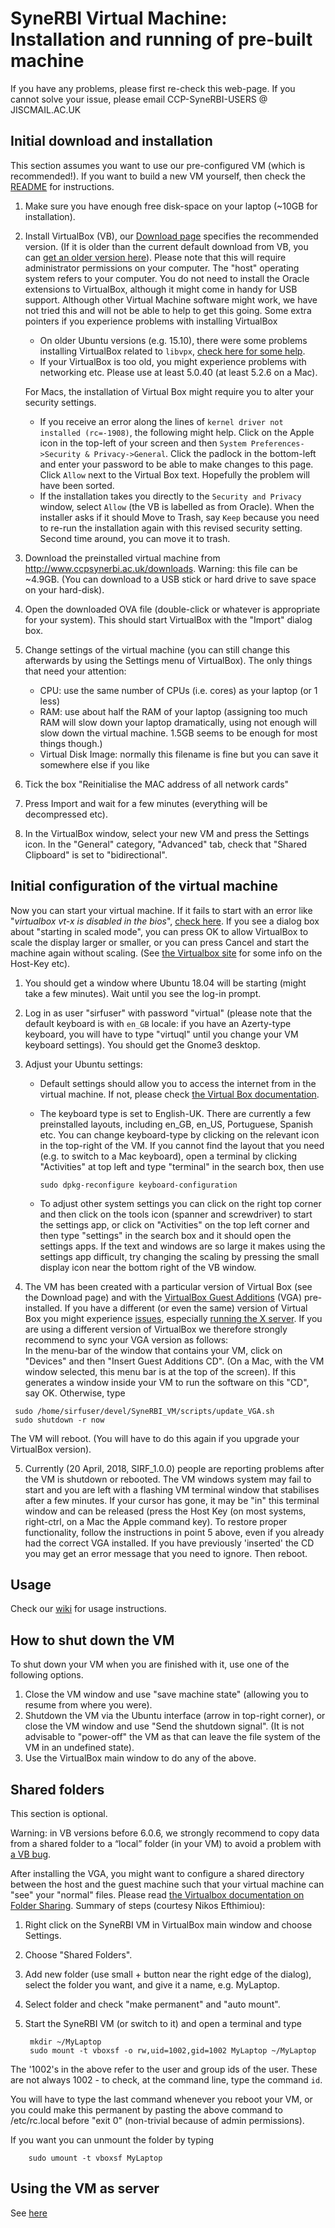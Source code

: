 # SyneRBI Virtual Machine: Installation and running of pre-built machine

If you have any problems, please first re-check this web-page. If you cannot solve your issue, please email CCP-SyneRBI-USERS @ JISCMAIL.AC.UK


## Initial download and installation
This section assumes you want to use our pre-configured VM (which is recommended!). If you want to build a new VM yourself, then check the [README](README.md) for instructions.

1. Make sure you have enough free disk-space on your laptop (~10GB for installation).

2. Install VirtualBox (VB), our [Download page](http://www.ccpsynerbi.ac.uk/downloads) specifies the recommended version. 
(If it is older than the current default download from VB, you can [get an older version here](https://www.virtualbox.org/wiki/Download_Old_Builds)). Please note that this will require administrator permissions on your computer. The "host" operating system refers to your computer. 
You do not need to install the Oracle extensions to VirtualBox, although it might come in handy for USB support. 
Although other Virtual Machine software might work, we have not tried this and will not be able to help to get this going.
  Some extra pointers if you experience problems with installing VirtualBox
    - On older Ubuntu versions (e.g. 15.10), there were some problems installing VirtualBox related to `libvpx`, [check here for some help](https://forums.virtualbox.org/viewtopic.php?f=7&t=74050).
    - If your VirtualBox is too old, you might experience problems with networking etc. Please use at least 5.0.40 (at least 5.2.6 on a Mac).
    
    For Macs, the installation of Virtual Box might require you to alter your security settings. 
    - If you receive an error along the lines of `kernel driver not installed (rc=-1908)`, the following might help. Click on the Apple icon in the top-left of your screen and then `System Preferences->Security & Privacy->General`. Click the padlock in the bottom-left and enter your password to be able to make changes to this page. Click `Allow` next to the Virtual Box text. Hopefully the problem will have been sorted.
    - If the installation takes you directly to the `Security and Privacy` window, select `Allow` (the VB is labelled as from Oracle). When the installer asks if it should Move to Trash, say `Keep` because you need to re-run the installation again with this revised security setting. Second time around, you can move it to trash.

3. Download the preinstalled virtual machine from http://www.ccpsynerbi.ac.uk/downloads.
Warning: this file can be ~4.9GB. (You can download to a USB stick or hard drive to save space on your hard-disk).

4. Open the downloaded OVA file (double-click or whatever is appropriate for your system). This should start VirtualBox with the "Import" dialog box.

5. Change settings of the virtual machine (you can still change this afterwards by using the Settings menu of VirtualBox). The only things that need your attention:
	- CPU: use the same number of CPUs (i.e. cores) as your laptop (or 1 less)
	- RAM: use about half the RAM of your laptop (assigning too much RAM will slow down your laptop dramatically, using not enough will slow down the virtual machine. 1.5GB seems to be enough for most things though.)
	- Virtual Disk Image: normally this filename is fine but you can save it somewhere else if you like

6. Tick the box "Reinitialise the MAC address of all network cards"

7. Press Import and wait for a few minutes (everything will be decompressed etc).

8. In the VirtualBox window, select your new VM and press the Settings icon. In the "General" category, "Advanced" tab, check that "Shared Clipboard" is set to "bidirectional".

## Initial configuration of the virtual machine

Now you can start your virtual machine. If it fails to start with an error like "*virtualbox vt-x is disabled in the bios*", [check here](http://www.howtogeek.com/213795/how-to-enable-intel-vt-x-in-your-computers-bios-or-uefi-firmware/).
If you see a dialog box about "starting in scaled mode", you can press OK to allow VirtualBox to scale the display larger or smaller, or you can press Cancel and start the machine again without scaling. (See [the Virtualbox site](https://www.virtualbox.org/manual/) for some info on the Host-Key etc).

1. You should get a window where Ubuntu 18.04 will be starting (might take a few minutes). Wait until you see the log-in prompt.

2. Log in as user "sirfuser" with password "virtual" (please note that the default keyboard is with `en_GB` locale: if you have an Azerty-type keyboard, you will have to type "virtuql" until you change your VM keyboard settings). You should get the Gnome3 desktop.

3. Adjust your Ubuntu settings:
    - Default settings should allow you to access the internet from in the virtual machine.
      If not, please check [the Virtual Box documentation](http://www.virtualbox.org/manual/ch03.html#settings-network).
    - The keyboard type is set to English-UK. There are currently a few preinstalled layouts, including en_GB, en_US, Portuguese, Spanish etc.
      You can change keyboard-type by clicking on the relevant icon in the top-right of the VM.
      If you cannot find the layout that you need (e.g. to switch to a Mac keyboard), open a terminal by clicking "Activities" at top left and type "terminal" in the search box, then use

      ```
      sudo dpkg-reconfigure keyboard-configuration
      ```

    - To adjust other system settings you can click on the right top corner and then click on the tools icon (spanner and screwdriver) to start the settings app, or click on "Activities" on the top left corner and then type "settings" in the search box and it should open the settings apps. If the text and windows are so large it makes using the settings app difficult, try changing the scaling by pressing the small display icon near the bottom right of the VB window. 

4. The VM has been created with a particular version of Virtual Box (see the Download page) and with the [VirtualBox Guest Additions](https://www.virtualbox.org/manual/ch04.html) (VGA) pre-installed. If you have a different (or even the same) version of Virtual Box you might experience [issues](https://github.com/SyneRBI/SyneRBI_VM/issues/9), especially [running the X server](https://github.com/SyneRBI/SyneRBI_VM/issues/60#issuecomment-367611385). If you are using a different version of VirtualBox we therefore strongly recommend to sync your VGA version as follows:\
In the menu-bar of the window that contains your VM, click on "Devices" and then "Insert Guest Additions CD". (On a Mac, with the VM window selected, this menu bar is at the top of the screen). If this generates a window inside your VM to run the software on this "CD", say OK. Otherwise, type

  ```
   sudo /home/sirfuser/devel/SyneRBI_VM/scripts/update_VGA.sh
   sudo shutdown -r now
  ```
The VM will reboot. (You will have to do this again if you upgrade your VirtualBox version).

5. Currently (20 April, 2018, SIRF_1.0.0) people are reporting problems after the VM is shutdown or rebooted. The VM windows system may fail to start and you are left with a flashing VM terminal window that stabilises after a few minutes. If your cursor has gone, it may be "in" this terminal window and can be released (press the Host Key (on most systems, right-ctrl, on a Mac the Apple command key). To restore proper functionality, follow the instructions in point 5 above, even if you already had the correct VGA installed. If you have previously 'inserted' the CD you may get an error message that you need to ignore. Then reboot.

## Usage 
Check our [wiki](https://github.com/SyneRBI/SyneRBI_VM/wiki) for usage instructions.

## How to shut down the VM

To shut down your VM when you are finished with it, use one of the following options. 

1. Close the VM window and use "save machine state" (allowing you to resume from where you were).
2. Shutdown the VM via the Ubuntu interface (arrow in top-right corner), or close the VM window
and use "Send the shutdown signal". 
(It is not advisable to "power-off" the VM as that can leave the file system of the VM in an undefined state).
3. Use the VirtualBox main window to do any of the above.

## Shared folders
 
This section is optional.
 
Warning: in VB versions before 6.0.6, we strongly recommend to copy data from a shared folder to a “local” folder (in your VM) to avoid a problem with [a VB bug](https://www.virtualbox.org/ticket/9485).
 
After installing the VGA, you might want to configure a shared directory between the host and the guest machine such that your virtual machine can "see" your "normal" files. Please read [the Virtualbox documentation on Folder Sharing](http://www.virtualbox.org/manual/ch04.html#sharedfolders). 
Summary of steps (courtesy Nikos Efthimiou):
 
 1. Right click on the SyneRBI VM in VirtualBox main window and choose Settings.
 2. Choose "Shared Folders".
 3. Add new folder (use small + button near the right edge of the dialog), select the folder you want, and give it a name, e.g. MyLaptop.
 4. Select folder and check "make permanent" and "auto mount".
 5. Start the SyneRBI VM (or switch to it) and open a terminal and type
 
         mkdir ~/MyLaptop
         sudo mount -t vboxsf -o rw,uid=1002,gid=1002 MyLaptop ~/MyLaptop
 The '1002's in the above refer to the user and group ids of the user. These are not always 1002 - to check, at the command line, type the command `id`.
 
 You will have to type the last command whenever you reboot your VM, or you could make this permanent by pasting the above command to /etc/rc.local before "exit 0" (non-trivial because of admin permissions). 

If you want you can unmount the folder by typing

        sudo umount -t vboxsf MyLaptop

## Using the VM as server

See [here](https://github.com/SyneRBI/SyneRBI_VM/blob/master/Using_VM_as_server.md)
